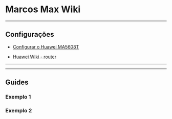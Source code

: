 # Marcos Max Wiki

---

## Configurações

* [Configurar o Huawei MA5608T](wiki/configurando_ma5608t_OLT.md)

* [Huawei Wiki - router](wiki/huawei_sv2_wiki.md)


---



---
## Guides

### Exemplo 1

### Exemplo 2
